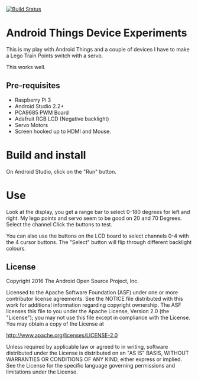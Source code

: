 [![Build Status](https://travis-ci.org/wintersandroid/Android-Things-Device-Experiments.svg?branch=master)](https://travis-ci.org/wintersandroid/Android-Things-Device-Experiments)

Android Things Device Experiments
=====================================

This is my play with Android Things and a couple of devices I have to make a Lego Train Points switch
with a servo.

This works well.


Pre-requisites
--------------

- Raspberry Pi 3
- Android Studio 2.2+
- PCA9685 PWM Board
- Adafruit RGB LCD (Negative backlight)
- Servo Motors
- Screen hooked up to HDMI and Mouse.

Build and install
=================

On Android Studio, click on the "Run" button.

Use
===
Look at the display, you get a range bar to select 0-180 degrees for left and right.
My lego points and servo seem to be good on 20 and 70 Degrees.
Select the channel
Click the buttons to test.

You can also use the buttons on the LCD board to select channels 0-4 with the
4 cursor buttons. The "Select" button will flip through different backlight
colours.

License
-------

Copyright 2016 The Android Open Source Project, Inc.

Licensed to the Apache Software Foundation (ASF) under one or more contributor
license agreements.  See the NOTICE file distributed with this work for
additional information regarding copyright ownership.  The ASF licenses this
file to you under the Apache License, Version 2.0 (the "License"); you may not
use this file except in compliance with the License.  You may obtain a copy of
the License at

  http://www.apache.org/licenses/LICENSE-2.0

Unless required by applicable law or agreed to in writing, software
distributed under the License is distributed on an "AS IS" BASIS, WITHOUT
WARRANTIES OR CONDITIONS OF ANY KIND, either express or implied.  See the
License for the specific language governing permissions and limitations under
the License.
